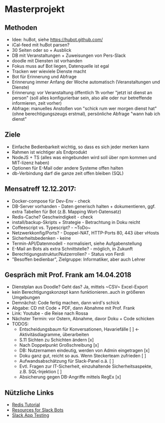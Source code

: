 # Masterprojekt
## Methoden
* Idee: huBot, siehe https://hubot.github.com/
* iCal-feed mit huBot parsen?
* 30 Seiten oder so + Ausblick
* DB mit Veranstaltungen + Zuweisungen von Pers-Slack
* doodle mit Diensten ist vorhanden
* Fokus muss auf Bot liegen, Datenquelle ist egal
* Tracken wer wieviele Dienste macht
* Bot für Erinnerung und Abfrage
* Erinnerung immer Anfang der Woche automatisch (Veranstaltungen und Dienste)
* Erinnerung: vor Veranstaltung öffentlich 1h vorher "jetzt ist dienst an person" (soll alles konfigurierbar sein, also alle oder nur betreffende informieren, zeit vorher)
* Abfrage: manuelles Anstoßen von "schick rum wer morgen dienst hat" (ohne berechtigungszeugs erstmal), persönliche Abfrage "wann hab ich dienst"

## Ziele
* Einfache Bedienbarkeit wichtig, so dass es sich jeder merken kann
* Rahmen ist wichtiger als Endprodukt
* NodeJS + TS (alles was eingebunden wird soll über npm kommen und MIT-lizenz haben)
* Optionen für E-Mail oder andere Systeme offen halten
* db-Verbindung darf die ganze zeit offen bleiben (SQL)

## Mensatreff 12.12.2017:
* Docker-compose für Dev-Env - check
* DB-Server vorhanden - Daten generisch halten + dokumentieren, ggf. extra Tabellen für Bot (z.B. Mapping Wort-Datensatz)
* Redis-Cache? Geschwindigkeit - check
* install/backup-Skripts + Strategie - Betrachtung in Doku reicht
* Coffeescript vs. Typescript? -  ~ToDo~
* Netzwerkkonfig/Ports? - Doppel-NAT, HTTP-Ports 80, 443 über vHosts
* Sicherheitsbedenken - keine
* Termin-API/Datenmodell - normalisiert, siehe Aufgabenstellung
* E-Mail an Bots als extra Schnittstelle? - möglich, in Zukunft
* Berechtigungsstruktur/Nutzerrollen? - Status von Ferdi
* "Besoffen bedienbar", Zielgruppe: Informatiker, aber auch Lehrer

## Gespräch mit Prof. Frank am 14.04.2018
* Dienstplan aus Doodle? Geht das? Ja, mittels ~CSV~ Excel-Export
* kein Berechtigungskonzept kann funktionieren..auch in größeren Umgebungen
* Demnächst: Code fertig machen, dann wird's schick
* Abgabe: CD mit Code + PDF, dann Abnahme mit Prof. Frank
* Link: Youtube - die Reise nach Rossa
* Nächster Termin: vor Ostern, Abnahme, davor Doku + Code schicken
* TODOS:
    * Entscheidungsbaum für Konversationen, Havariefälle [ ] <- Aktivitäsdiagramme, überarbeiten
    * S.11 Sichten zu Schichten ändern [x]
    * Nach Doppelpunkt Großschreibung [x]
    * DB: Nutzernamen eindeutig, werden von Admin eingetragen [x]
    * Doku ganz gut, reicht so aus. Wenn Steckerteam zufrieden [ ]
    * Aufwandsabschätzung für Slack-Panel o.ä. [ ]
    * Evtl. Fragen zur IT-Sicherheit, einzuhaltende Sicherheitsaspekte, z.B. SQL-Injektion [ ]
    * Absicherung gegen DB-Angriffe mittels RegEx [x]

## Nützliche Links
* [Redis Tutorial](http://www.try.redis.io)
* [Resources for Slack Bots](https://www.botwiki.org/resources/slackbots/)
* [Slack App Testing](https://slackapi.github.io/steno/)
